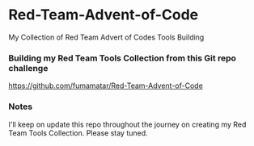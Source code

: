 # Red-Team-Advent-of-Code
 My Collection of Red Team Advert of Codes Tools Building

### Building my Red Team Tools Collection from this Git repo challenge
https://github.com/fumamatar/Red-Team-Advent-of-Code

### Notes
I'll keep on update this repo throughout the journey on creating my Red Team Tools Collection. Please stay tuned.